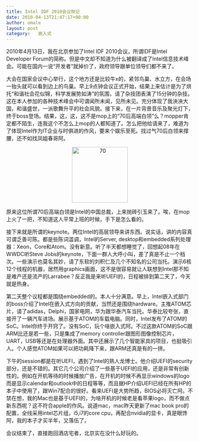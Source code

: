 ```yaml
---
title: Intel IDF 2010会议侧记
date: 2010-04-13T21:47:17+00:00
author: omale
layout: post
category:   嵌入式  
---
```

2010年4月13日，我在北京参加了Intel IDF 2010会议，所谓IDF是Intel Developer Forum的简称。但是中文却不知道为什么被翻译成了Intel信息技术峰会。可能在国内一说&ldquo;开发者&rdquo;就掉价了，政府领导跟单位领导们都不来了。

大会在国家会议中心举行，这个地方还是比较牛x的，紧邻鸟巢、水立方，在会场一抬头就可以看到边上的鸟巢。早上9点钟会议正式开始，结果上来估计是为了烘托&ldquo;和谐社会花似锦，科学发展势如涛&rdquo;的氛围，请了杂技团表演了15分钟的杂技。这在本人参加的各种技术峰会中可谓闻所未闻，见所未见。充分体现了我泱泱大国，和谐盛世，一派歌舞升平的社会风貌。接下来，在一片背景音乐及聚光灯下，终于boss登场。结果，这，这，这不是mop上的&ldquo;70后高端白领&rdquo;么？mopper肯定都不陌生，连我这个不怎么上mop的人都知道了。怎么把他给请来了，难道为了体现Intel作为IT企业与时俱进的作风，要来个娱乐至死。找过气70后白领来撑腰，还不如找凤姐春哥阿。

<p style="text-align: center;">
  <a href="/uploads/2010/04/70.jpg"><img class="aligncenter size-thumbnail wp-image-10283" height="150" src="/uploads/2010/04/70-150x150.jpg" title="70" width="150"  /></a>
</p>

原来这位所谓70后高端白领是Intel的中国总裁，上来抛砖引玉来了。唉，在mop上火了一把，不知道这人平常上班的时候，手下是怎么看的。

接下来就是所谓的keynote。两位Intel的高层领导来讲东西。说实话，讲的内容真可谓乏善可陈。都是些陈词滥调，Intel的Server, desktop和embedded系列处理器：Xeon，Core和Atom。没有新意。听了半天都想睡觉了，回想起08年在WWDC听Steve Jobs的keynote，下面一群人大呼小叫，差了真是不止一个档次。一些演示也莫名其妙，请了东软的刘积仁及几个不知名的公司当托。演示6核12个线程的机器，居然用graphics画面，这不是很容易就让人联想到Intel那不知是难产还是流产的Larrabee？反正我是来听UEFI的，日程被排到第二天了，今天就是热身。

第二天整个议程都是围绕embedded的。本人十分满意。早上，Intel嵌入式部门的boss介绍了Intel在嵌入式方向的贡献，当然还是围绕hardware。主推ATOM芯片，请了adidas，Delphi，国家电网，华为跟华泰汽车当托。华泰比较夸张，直接开了一辆汽车进场。展示基于ATOM的车载电脑。同时，Intel发布了ATOM的SoC。Intel你终于开窍了。没有SoC，玩个啥嵌入式阿。不过这款ATOM的SoC跟ARM比还是若一些，只是集成了memory controller跟图形图像控制芯片，UART，USB等还是在处理器外面。其中还展示了几个智能家具的项目，也挺吸引人。个人感觉ATOM如果可以把功耗降下来，跟ARM还真是有的一拼。

下午的session都是在听UEFI，遇到了Intel的熟人龙博士。他介绍UEFI的security部分，还是不错的。其它几个公司介绍了一些基于UEFI的应用，还是非常有创新性的。例如在开机等待的时候播放广告，在开机的时候不再显示windows的logo而是显示calendar和outlook中的日程等等，而且据HP介绍UEFI已经在所有HP的本子中使用了，跟Win7配合的很好。看来UEFI是大势所趋，BIOS必将灭亡阿。不禁在想，我的Mac也是基于UEFI的，为啥开机的时候老是看苹果logo，而不做点新东西呢？这不符合apple的作风。说道mac，mac昨天更新了mac book pro的配置，全线采用intel芯片组，i5,i7的core cpu，再配合nvidia的显卡，真是眼馋阿，我的本子才买半年，又落伍了。

会议结束了，直接跑回酒店宅者，北京实在没什么好玩的。